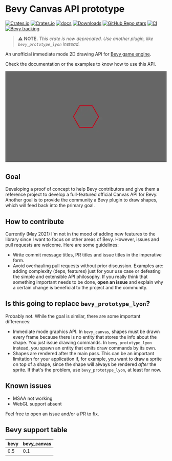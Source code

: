 # Bevy Canvas API prototype
[![Crates.io](https://img.shields.io/crates/v/bevy_canvas)](https://crates.io/crates/bevy_canvas)
[![Crates.io](https://img.shields.io/crates/l/bevy_canvas)](LICENSE)
[![docs](https://docs.rs/bevy_canvas/badge.svg)](https://docs.rs/bevy_canvas)
[![Downloads](https://img.shields.io/crates/d/bevy_canvas)](https://crates.io/crates/bevy_canvas)
[![GitHub Repo stars](https://img.shields.io/github/stars/Nilirad/bevy_canvas)](https://github.com/Nilirad/bevy_canvas)
[![CI](https://github.com/Nilirad/bevy_canvas/actions/workflows/ci.yml/badge.svg)](https://github.com/Nilirad/bevy_canvas/actions/workflows/ci.yml)
[![Bevy tracking](https://img.shields.io/badge/Bevy%20tracking-main-lightblue)](https://github.com/bevyengine/bevy/blob/main/docs/plugins_guidelines.md#main-branch-tracking)

> ⚠️ **NOTE.** _This crate is now deprecated. Use another plugin, like `bevy_prototype_lyon` instead._

An unofficial immediate mode 2D drawing API for [Bevy game engine](https://github.com/bevyengine/bevy).

Check the documentation or the examples to know how to use this API.

![bevy_canvas showoff image](docs/readme_image.webp)

## Goal
Developing a proof of concept to help Bevy contributors and give them a reference project to develop a full-featured official Canvas API for Bevy. Another goal is to provide the community a Bevy plugin to draw shapes, which will feed back into the primary goal.

## How to contribute
Currently (May 2021) I'm not in the mood of adding new features to the library since I want to focus on other areas of Bevy. However, issues and pull requests are welcome. Here are some guidelines:

- Write commit message titles, PR titles and issue titles in the imperative form.
- Avoid overhauling pull requests without prior discussion. Examples are: adding complexity (deps, features) just for your use case or defeating the simple and extensible API philosophy. If you really think that something important needs to be done, **open an issue** and explain why a certain change is beneficial to the project and the community.

## Is this going to replace `bevy_prototype_lyon`?

Probably not. While the goal is similar, there are some important differences:

- Immediate mode graphics API. In `bevy_canvas`, shapes must be drawn every frame because there is no entity that stores the info about the shape. You just issue drawing commands. In `bevy_prototype_lyon` instead, you spawn an entity that emits draw commands by its own.
- Shapes are rendered after the main pass. This can be an important limitation for your application if, for example, you want to draw a sprite on top of a shape, since the shape will always be rendered *after* the sprite. If that's the problem, use `bevy_prototype_lyon`, at least for now.

## Known issues
- MSAA not working
- WebGL support absent

Feel free to open an issue and/or a PR to fix.

## Bevy support table

|bevy|bevy_canvas|
|---|---|
|0.5|0.1|
